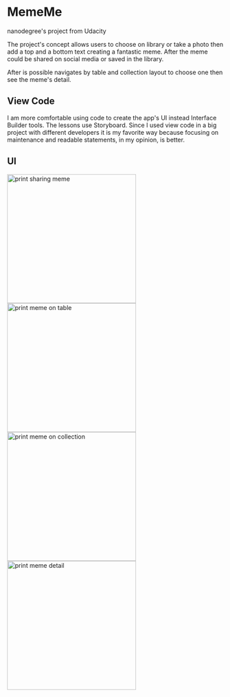 # MemeMe
nanodegree's project from Udacity

The project's concept allows users to choose on library or take a photo then add a top and a bottom text creating a fantastic meme. After the meme could be shared on social media or saved in the library.

After is possible navigates by table and collection layout to choose one then see the meme's detail.

## View Code

I am more comfortable using code to create the app's UI instead Interface Builder tools. The lessons use Storyboard. 
Since I used view code in a big project with different developers it is my favorite way because focusing on maintenance and readable statements, in my opinion, is better.

## UI

<img src="https://github-production-user-asset-6210df.s3.amazonaws.com/8548502/272428745-62f73f74-b737-49f1-a03c-08be52278af2.png" width="300" alt="print sharing meme">
<br/>
<img src="https://github-production-user-asset-6210df.s3.amazonaws.com/8548502/272428753-b7300941-1069-4087-a1b0-0a8a54f2c370.png" width="300" alt="print meme on table">
<br/>
<img src="https://github-production-user-asset-6210df.s3.amazonaws.com/8548502/272428755-483ca5c3-3dcb-434b-b169-5d6f11c86f91.png" width="300" alt="print meme on collection">
<br/>
<img src="https://github-production-user-asset-6210df.s3.amazonaws.com/8548502/272428757-9a909a36-b472-491f-89dd-70c009f8a4f2.png" width="300" alt="print meme detail">
